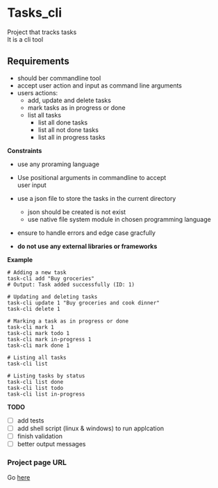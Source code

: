 # Tasks_cli

Project that tracks tasks\
It is a cli tool

## Requirements

- should ber commandline tool 
- accept user action and input as command line arguments
- users actions:
	- add, update and delete tasks
	- mark tasks as in progress or done
	- list all tasks 
		- list all done tasks 
		- list all not done tasks
		- list all in progress tasks 

**Constraints**
- use any proraming language
- Use positional arguments in commandline to accept \
user input
- use a json file to store the tasks in the current directory
	- json should be created is not exist
	- use native file system module in chosen programming language

- ensure to handle errors and edge case gracfully
- **do not use any external libraries or frameworks**


**Example**

```shell
# Adding a new task
task-cli add "Buy groceries"
# Output: Task added successfully (ID: 1)

# Updating and deleting tasks
task-cli update 1 "Buy groceries and cook dinner"
task-cli delete 1

# Marking a task as in progress or done
task-cli mark 1
task-cli mark todo 1
task-cli mark in-progress 1
task-cli mark done 1

# Listing all tasks
task-cli list

# Listing tasks by status
task-cli list done
task-cli list todo
task-cli list in-progress
```

**TODO**
- [ ] add tests
- [ ] add shell script (linux & windows) to run applcation
- [ ] finish validation
- [ ] better output messages

### Project page URL

Go [here](https://roadmap.sh/projects/task-tracker)
